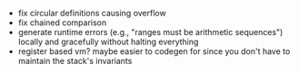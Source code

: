 - fix circular definitions causing overflow
- fix chained comparison
- generate runtime errors (e.g., "ranges must be arithmetic sequences") locally
  and gracefully without halting everything 
- register based vm? maybe easier to codegen for since you don't have to
  maintain the stack's invariants
